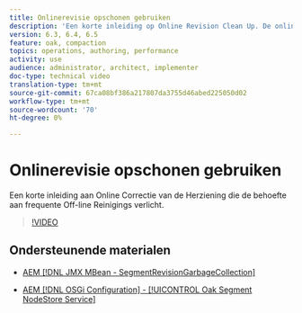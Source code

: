 ```yaml
---
title: Onlinerevisie opschonen gebruiken
description: 'Een korte inleiding op Online Revision Clean Up. De online Opruimen van de Herziening verlicht de behoefte aan frequente Off-line Opruimen van de Herziening. '
version: 6.3, 6.4, 6.5
feature: oak, compaction
topics: operations, authoring, performance
activity: use
audience: administrator, architect, implementer
doc-type: technical video
translation-type: tm+mt
source-git-commit: 67ca08bf386a217807da3755d46abed225050d02
workflow-type: tm+mt
source-wordcount: '70'
ht-degree: 0%

---
```



# Onlinerevisie opschonen gebruiken

Een korte inleiding aan Online Correctie van de Herziening die de behoefte aan frequente Off-line Reinigings verlicht.

>[!VIDEO](https://video.tv.adobe.com/v/17004/?quality=12&learn=on)

## Ondersteunende materialen

* [AEM [!DNL JMX MBean - SegmentRevisionGarbageCollection]](http://localhost:4502/system/console/jmx/org.apache.jackrabbit.oak%3Aname%3DSegment+node+store+revision+garbage+collection%2Ctype%3DSegmentRevisionGarbageCollection)

* [AEM [!DNL OSGi Configuration] -  [!UICONTROL Oak Segment NodeStore Service]](http://localhost:4502/system/console/configMgr/org.apache.jackrabbit.oak.segment.SegmentNodeStoreService)

